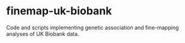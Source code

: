# finemap-uk-biobank

Code and scripts implementing genetic association and fine-mapping
analyses of UK Biobank data.
